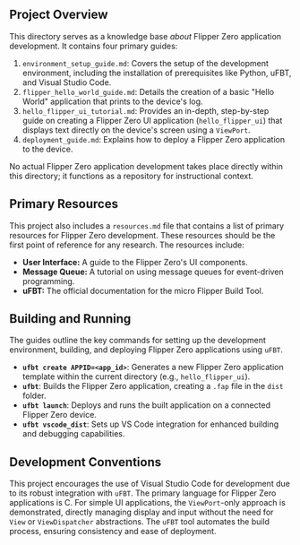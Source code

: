 ## Project Overview

This directory serves as a knowledge base *about* Flipper Zero application development. It contains four primary guides:

1.  `environment_setup_guide.md`: Covers the setup of the development environment, including the installation of prerequisites like Python, uFBT, and Visual Studio Code.
2.  `flipper_hello_world_guide.md`: Details the creation of a basic "Hello World" application that prints to the device's log.
3.  `hello_flipper_ui_tutorial.md`: Provides an in-depth, step-by-step guide on creating a Flipper Zero UI application (`hello_flipper_ui`) that displays text directly on the device's screen using a `ViewPort`.
4.  `deployment_guide.md`: Explains how to deploy a Flipper Zero application to the device.

No actual Flipper Zero application development takes place directly within this directory; it functions as a repository for instructional context.

## Primary Resources

This project also includes a `resources.md` file that contains a list of primary resources for Flipper Zero development. These resources should be the first point of reference for any research. The resources include:

-   **User Interface:** A guide to the Flipper Zero's UI components.
-   **Message Queue:** A tutorial on using message queues for event-driven programming.
-   **uFBT:** The official documentation for the micro Flipper Build Tool.


## Building and Running

The guides outline the key commands for setting up the development environment, building, and deploying Flipper Zero applications using `uFBT`.

*   **`ufbt create APPID=<app_id>`**: Generates a new Flipper Zero application template within the current directory (e.g., `hello_flipper_ui`).
*   **`ufbt`**: Builds the Flipper Zero application, creating a `.fap` file in the `dist` folder.
*   **`ufbt launch`**: Deploys and runs the built application on a connected Flipper Zero device.
*   **`ufbt vscode_dist`**: Sets up VS Code integration for enhanced building and debugging capabilities.

## Development Conventions

This project encourages the use of Visual Studio Code for development due to its robust integration with `uFBT`. The primary language for Flipper Zero applications is C. For simple UI applications, the `ViewPort`-only approach is demonstrated, directly managing display and input without the need for `View` or `ViewDispatcher` abstractions. The `uFBT` tool automates the build process, ensuring consistency and ease of deployment.